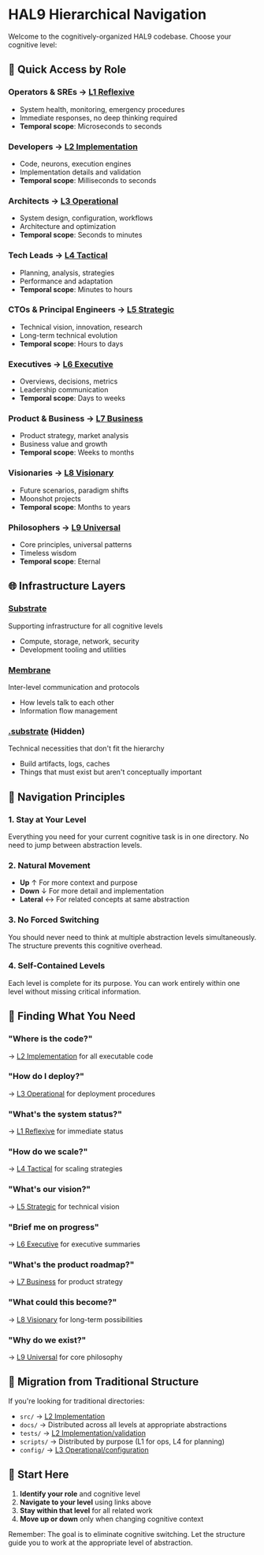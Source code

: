 # HAL9 Hierarchical Navigation

Welcome to the cognitively-organized HAL9 codebase. Choose your cognitive level:

## 🚀 Quick Access by Role

### Operators & SREs → [L1 Reflexive](L1_reflexive/)
- System health, monitoring, emergency procedures
- Immediate responses, no deep thinking required
- **Temporal scope**: Microseconds to seconds

### Developers → [L2 Implementation](L2_implementation/)
- Code, neurons, execution engines
- Implementation details and validation
- **Temporal scope**: Milliseconds to seconds

### Architects → [L3 Operational](L3_operational/)
- System design, configuration, workflows
- Architecture and optimization
- **Temporal scope**: Seconds to minutes

### Tech Leads → [L4 Tactical](L4_tactical/)
- Planning, analysis, strategies
- Performance and adaptation
- **Temporal scope**: Minutes to hours

### CTOs & Principal Engineers → [L5 Strategic](L5_strategic/)
- Technical vision, innovation, research
- Long-term technical evolution
- **Temporal scope**: Hours to days

### Executives → [L6 Executive](L6_executive/)
- Overviews, decisions, metrics
- Leadership communication
- **Temporal scope**: Days to weeks

### Product & Business → [L7 Business](L7_business/)
- Product strategy, market analysis
- Business value and growth
- **Temporal scope**: Weeks to months

### Visionaries → [L8 Visionary](L8_visionary/)
- Future scenarios, paradigm shifts
- Moonshot projects
- **Temporal scope**: Months to years

### Philosophers → [L9 Universal](L9_universal/)
- Core principles, universal patterns
- Timeless wisdom
- **Temporal scope**: Eternal

## 🌐 Infrastructure Layers

### [Substrate](substrate/)
Supporting infrastructure for all cognitive levels
- Compute, storage, network, security
- Development tooling and utilities

### [Membrane](membrane/)
Inter-level communication and protocols
- How levels talk to each other
- Information flow management

### [.substrate](.substrate/) (Hidden)
Technical necessities that don't fit the hierarchy
- Build artifacts, logs, caches
- Things that must exist but aren't conceptually important

## 📖 Navigation Principles

### 1. **Stay at Your Level**
Everything you need for your current cognitive task is in one directory. No need to jump between abstraction levels.

### 2. **Natural Movement**
- **Up** ↑ For more context and purpose
- **Down** ↓ For more detail and implementation
- **Lateral** ↔ For related concepts at same abstraction

### 3. **No Forced Switching**
You should never need to think at multiple abstraction levels simultaneously. The structure prevents this cognitive overhead.

### 4. **Self-Contained Levels**
Each level is complete for its purpose. You can work entirely within one level without missing critical information.

## 🎯 Finding What You Need

### "Where is the code?"
→ [L2 Implementation](L2_implementation/) for all executable code

### "How do I deploy?"
→ [L3 Operational](L3_operational/workflows/) for deployment procedures

### "What's the system status?"
→ [L1 Reflexive](L1_reflexive/status/) for immediate status

### "How do we scale?"
→ [L4 Tactical](L4_tactical/strategies/) for scaling strategies

### "What's our vision?"
→ [L5 Strategic](L5_strategic/vision/) for technical vision

### "Brief me on progress"
→ [L6 Executive](L6_executive/overview/) for executive summaries

### "What's the product roadmap?"
→ [L7 Business](L7_business/product/) for product strategy

### "What could this become?"
→ [L8 Visionary](L8_visionary/future/) for long-term possibilities

### "Why do we exist?"
→ [L9 Universal](L9_universal/principles/) for core philosophy

## 🔄 Migration from Traditional Structure

If you're looking for traditional directories:
- `src/` → [L2 Implementation](L2_implementation/)
- `docs/` → Distributed across all levels at appropriate abstractions
- `tests/` → [L2 Implementation/validation](L2_implementation/validation/)
- `scripts/` → Distributed by purpose (L1 for ops, L4 for planning)
- `config/` → [L3 Operational/configuration](L3_operational/configuration/)

## 🧭 Start Here

1. **Identify your role** and cognitive level
2. **Navigate to your level** using links above
3. **Stay within that level** for all related work
4. **Move up or down** only when changing cognitive context

Remember: The goal is to eliminate cognitive switching. Let the structure guide you to work at the appropriate level of abstraction.